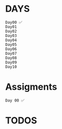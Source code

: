 # DAYS
    Day00 ✅
    Day01
    Day02
    Day03
    Day04
    Day05
    Day06
    Day07
    Day08
    Day09
    Day10

# Assigments
    Day 00 ✅

# TODOS
    